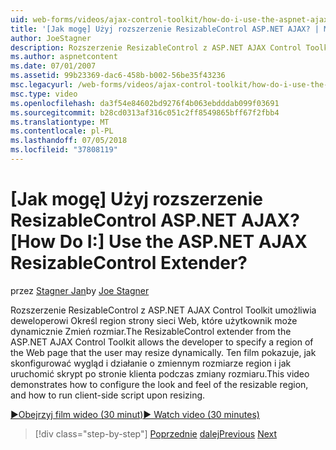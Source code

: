```yaml
---
uid: web-forms/videos/ajax-control-toolkit/how-do-i-use-the-aspnet-ajax-resizablecontrol-extender
title: '[Jak mogę] Użyj rozszerzenie ResizableControl ASP.NET AJAX? | Microsoft Docs'
author: JoeStagner
description: Rozszerzenie ResizableControl z ASP.NET AJAX Control Toolkit umożliwia deweloperowi Określ region strony sieci Web, którą użytkownik może zmienić rozmiar dynamicznych...
ms.author: aspnetcontent
ms.date: 07/01/2007
ms.assetid: 99b23369-dac6-458b-b002-56be35f43236
msc.legacyurl: /web-forms/videos/ajax-control-toolkit/how-do-i-use-the-aspnet-ajax-resizablecontrol-extender
msc.type: video
ms.openlocfilehash: da3f54e84602bd9276f4b063ebdddab099f03691
ms.sourcegitcommit: b28cd0313af316c051c2ff8549865bff67f2fbb4
ms.translationtype: MT
ms.contentlocale: pl-PL
ms.lasthandoff: 07/05/2018
ms.locfileid: "37808119"
---
```

<a name="how-do-i-use-the-aspnet-ajax-resizablecontrol-extender"></a><span data-ttu-id="fcaab-104">[Jak mogę] Użyj rozszerzenie ResizableControl ASP.NET AJAX?</span><span class="sxs-lookup"><span data-stu-id="fcaab-104">[How Do I:] Use the ASP.NET AJAX ResizableControl Extender?</span></span>
====================
<span data-ttu-id="fcaab-105">przez [Stagner Jan](https://github.com/JoeStagner)</span><span class="sxs-lookup"><span data-stu-id="fcaab-105">by [Joe Stagner](https://github.com/JoeStagner)</span></span>

<span data-ttu-id="fcaab-106">Rozszerzenie ResizableControl z ASP.NET AJAX Control Toolkit umożliwia deweloperowi Określ region strony sieci Web, które użytkownik może dynamicznie Zmień rozmiar.</span><span class="sxs-lookup"><span data-stu-id="fcaab-106">The ResizableControl extender from the ASP.NET AJAX Control Toolkit allows the developer to specify a region of the Web page that the user may resize dynamically.</span></span> <span data-ttu-id="fcaab-107">Ten film pokazuje, jak skonfigurować wygląd i działanie o zmiennym rozmiarze region i jak uruchomić skrypt po stronie klienta podczas zmiany rozmiaru.</span><span class="sxs-lookup"><span data-stu-id="fcaab-107">This video demonstrates how to configure the look and feel of the resizable region, and how to run client-side script upon resizing.</span></span>

[<span data-ttu-id="fcaab-108">&#9654;Obejrzyj film wideo (30 minut)</span><span class="sxs-lookup"><span data-stu-id="fcaab-108">&#9654; Watch video (30 minutes)</span></span>](https://channel9.msdn.com/Blogs/ASP-NET-Site-Videos/how-do-i-use-the-aspnet-ajax-resizablecontrol-extender)

> [!div class="step-by-step"]
> <span data-ttu-id="fcaab-109">[Poprzednie](how-do-i-use-the-aspnet-ajax-validatorcallout-extender.md)
> [dalej](how-do-i-use-the-aspnet-ajax-tabs-control.md)</span><span class="sxs-lookup"><span data-stu-id="fcaab-109">[Previous](how-do-i-use-the-aspnet-ajax-validatorcallout-extender.md)
[Next](how-do-i-use-the-aspnet-ajax-tabs-control.md)</span></span>
